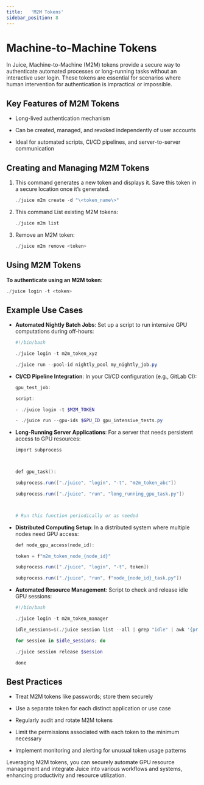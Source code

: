 ```yaml
---
title:   'M2M Tokens'
sidebar_position: 8
---
```

# Machine-to-Machine Tokens

In Juice, Machine-to-Machine (M2M) tokens provide a secure way to authenticate automated processes or long-running tasks without an interactive user login. These tokens are essential for scenarios where human intervention for authentication is impractical or impossible. 

## Key Features of M2M Tokens 

- Long-lived authentication mechanism 

- Can be created, managed, and revoked independently of user accounts 

- Ideal for automated scripts, CI/CD pipelines, and server-to-server communication 


## Creating and Managing M2M Tokens 

1. This command generates a new token and displays it. Save this token in a secure location once it’s generated.
    ```powershell
    ./juice m2m create -d "\<token_name\>"
    ```

2. This command List existing M2M tokens:
    ```powershell
    ./juice m2m list 
    ```

3. Remove an M2M token:
    ```powershell
    ./juice m2m remove <token>
    ```

## Using M2M Tokens 

**To authenticate using an M2M token**:
```powershell
./juice login -t <token> 
```

## Example Use Cases 

- **Automated Nightly Batch Jobs**: Set up a script to run intensive GPU computations during off-hours: 
    ```powershell
    #!/bin/bash 

    ./juice login -t m2m_token_xyz 

    ./juice run --pool-id nightly_pool my_nightly_job.py 
    ```

- **CI/CD Pipeline Integration**: In your CI/CD configuration (e.g., GitLab CI): 
    ```powershell
    gpu_test_job: 

    script: 

    - ./juice login -t $M2M_TOKEN 

    - ./juice run --gpu-ids $GPU_ID gpu_intensive_tests.py 
    ```

- **Long-Running Server Applications**: For a server that needs persistent access to GPU resources: 
    ```powershell
    import subprocess 

 

    def gpu_task(): 

    subprocess.run(["./juice", "login", "-t", "m2m_token_abc"]) 

    subprocess.run(["./juice", "run", "long_running_gpu_task.py"]) 

 

    # Run this function periodically or as needed 
    ```

- **Distributed Computing Setup**: In a distributed system where multiple nodes need GPU access:
    ```powershell
    def node_gpu_access(node_id): 

    token = f"m2m_token_node_{node_id}" 

    subprocess.run(["./juice", "login", "-t", token]) 

    subprocess.run(["./juice", "run", f"node_{node_id}_task.py"]) 
    ```

- **Automated Resource Management**: Script to check and release idle GPU sessions: 
    ```powershell
    #!/bin/bash 

    ./juice login -t m2m_token_manager 

    idle_sessions=$(./juice session list --all | grep "idle" | awk '{print $1}') 

    for session in $idle_sessions; do 

    ./juice session release $session 

    done
    ```

## Best Practices 

- Treat M2M tokens like passwords; store them securely 

- Use a separate token for each distinct application or use case 

- Regularly audit and rotate M2M tokens 

- Limit the permissions associated with each token to the minimum necessary 

- Implement monitoring and alerting for unusual token usage patterns 


Leveraging M2M tokens, you can securely automate GPU resource management and integrate Juice into various workflows and systems, enhancing productivity and resource utilization.          